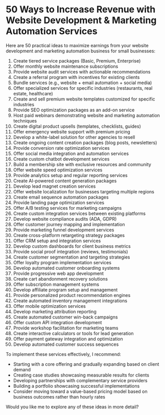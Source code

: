 # 50 Ways to Increase Revenue with Website Development & Marketing Automation Services

Here are 50 practical ideas to maximize earnings from your website development and marketing automation business for small businesses:

1. Create tiered service packages (Basic, Premium, Enterprise)
2. Offer monthly website maintenance subscriptions
3. Provide website audit services with actionable recommendations
4. Create a referral program with incentives for existing clients
5. Bundle services (e.g., website + email automation + social media)
6. Offer specialized services for specific industries (restaurants, real estate, healthcare)
7. Create and sell premium website templates customized for specific industries
8. Provide SEO optimization packages as an add-on service
9. Host paid webinars demonstrating website and marketing automation techniques
10. Create digital product upsells (templates, checklists, guides)
11. Offer emergency website support with premium pricing
12. Develop a white-label solution for other agencies to resell
13. Create ongoing content creation packages (blog posts, newsletters)
14. Provide conversion rate optimization services
15. Offer social media integration and automation services
16. Create custom chatbot development services
17. Build a membership site with exclusive resources and community
18. Offer website speed optimization services
19. Provide analytics setup and regular reporting services
20. Create AI-powered content generation packages
21. Develop lead magnet creation services
22. Offer website localization for businesses targeting multiple regions
23. Create email sequence automation packages
24. Provide landing page optimization services
25. Offer A/B testing services for marketing campaigns
26. Create custom integration services between existing platforms
27. Develop website compliance audits (ADA, GDPR)
28. Offer customer journey mapping and implementation
29. Provide marketing funnel development services
30. Create cross-platform retargeting strategy packages
31. Offer CRM setup and integration services
32. Develop custom dashboards for client business metrics
33. Provide social proof integration (reviews, testimonials)
34. Create customer segmentation and targeting strategies
35. Offer loyalty program implementation services
36. Develop automated customer onboarding systems
37. Provide progressive web app development
38. Create cart abandonment recovery solutions
39. Offer subscription management systems
40. Develop affiliate program setup and management
41. Provide personalized product recommendation engines
42. Create automated inventory management integrations
43. Offer mobile optimization services
44. Develop marketing attribution reporting
45. Create automated customer win-back campaigns
46. Offer custom API integration development
47. Provide workshop facilitation for marketing teams
48. Create interactive calculators or tools for lead generation
49. Offer payment gateway integration and optimization
50. Develop automated customer success sequences

To implement these services effectively, I recommend:

- Starting with a core offering and gradually expanding based on client demand
- Creating case studies showcasing measurable results for clients
- Developing partnerships with complementary service providers
- Building a portfolio showcasing successful implementations
- Consider moving toward a value-based pricing model based on business outcomes rather than hourly rates

Would you like me to explore any of these ideas in more detail?